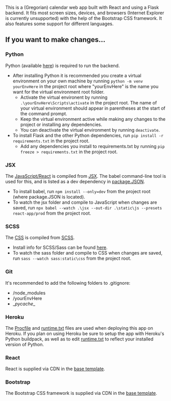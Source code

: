 This is a (Gregorian) calendar web app built with React and using a Flask backend. It fits most screen sizes, devices, and browsers (Internet Explorer is currently unsupported) with the help of the Bootstrap CSS framework. It also features some support for different languages.


## If you want to make changes...
### Python
Python (available [here](https://www.python.org/downloads/)) is required to run the backend.
- After installing Python it is recommended you create a virtual environment on your own machine by running `python -m venv yourEnvHere` in the project root where "yourEnvHere" is the name you want for the virtual environment root folder.
    - Activate the virtual environent by running `.\yourEnvHere\Scripts\activate` in the project root. The name of your virtual environment should appear in parentheses at the start of the command prompt.
    - Keep the virtual environment active while making any changes to the project or installing any dependencies.
    - You can deactivate the virtual environment by running `deactivate`.
- To install Flask and the other Python dependencies, run `pip install -r requirements.txt` in the project root.
    - Add any dependencies you install to requirements.txt by running `pip freeze > requirements.txt` in the project root.

### JSX
The [JavaScript/React](static/js/main.js) is compiled from [JSX](jsx/main.js).
The babel command-line tool is used for this, and is listed as a dev dependency in [package.JSON](package.json).
- To install babel, run `npm install --only=dev` from the project root (where package.JSON is located).
- To watch the jsx folder and compile to JavaScript when changes are saved, run `npx babel --watch .\jsx --out-dir .\static\js --presets react-app/prod` from the project root.

### SCSS
The [CSS](static/css/main.css) is compiled from [SCSS](sass/main.scss).
- Install info for SCSS/Sass can be found [here](https://sass-lang.com/install).
- To watch the sass folder and compile to CSS when changes are saved, run `sass --watch sass:static\css` from the project root.

### Git
It's recommended to add the following folders to .gitignore:
- /node_modules
- /yourEnvHere
- \__pycache__

### Heroku
The [Procfile](Procfile) and [runtime.txt](runtime.txt) files are used when deploying this app on Heroku. If you plan on using Heroku be sure to setup the app with Heroku's Python buildpack, as well as to edit [runtime.txt](runtime.txt) to reflect your installed version of Python.

### React
React is supplied via CDN in the [base template](templates/base.html).

### Bootstrap
The Bootstrap CSS framework is supplied via CDN in the [base template](templates/base.html).